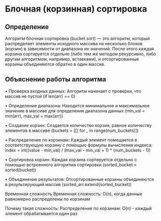 # Блочная (корзинная) сортировка
## Определение
Алгоритм блочная сортировка (bucket sort) — это алгоритм, который распределяет элементы исходного массива на несколько блоков (корзин) в зависимости от диапазона их значений. После этого каждая корзина сортируется отдельно (либо тем же методом рекурсивно, либо другим алгоритмом, например, вставками), и отсортированные корзины объединяются обратно в один массив.
## Объяснение работы алгоритма
• Проверка входных данных: Алгоритм начинает с проверки, что массив не пустой (if len(arr) == 0)

• Определение диапазона: Находится минимальное и максимальное значение в массиве для определения диапазона данных (min_val = min(arr), max_val = max(arr))

• Создание корзин: Создается количество корзин, равное количеству элементов в массиве (buckets = [[] for _ in range(num_buckets)])

• Распределение по корзинам: Каждый элемент помещается в соответствующую корзину с помощью формулы вычисления индекса:
index = int((value - min_val) / (max_val - min_val + 1) * (num_buckets - 1))

• Сортировка корзин: Каждая корзина сортируется отдельно с помощью встроенного алгоритма сортировки (sorted_bucket = sorted(bucket))

• Объединение результатов: Отсортированные корзины объединяются в результирующий массив (sorted_arr.extend(sorted_bucket))

Временная сложность
Временная сложность: O(n), когда данные равномерно распределены по корзинам

Почему такая сложность:
Распределение по корзинам: O(n) - каждый элемент обрабатывается один раз
#
